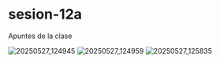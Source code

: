 # sesion-12a

Apuntes de la clase

![20250527_124945](https://github.com/user-attachments/assets/b84dde61-7592-4ee3-9887-d3f0d5aa27b4)
![20250527_124959](https://github.com/user-attachments/assets/b5c5b242-58a8-40ab-a3a7-884b93bc3d87)
![20250527_125835](https://github.com/user-attachments/assets/b2510fd0-270e-4ac9-9b14-503d5a03e14c)
